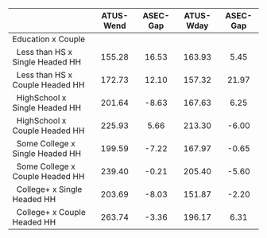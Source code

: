 
|                      |    ATUS-Wend |     ASEC-Gap |    ATUS-Wday |     ASEC-Gap |
| -------------------- | :----------: | :----------: | :----------: | :----------: |
| Education x Couple   |              |              |              |              |
| &nbsp;&nbsp;Less than HS x Single Headed HH |       155.28 |        16.53 |       163.93 |         5.45 |
| &nbsp;&nbsp;Less than HS x Couple Headed HH |       172.73 |        12.10 |       157.32 |        21.97 |
| &nbsp;&nbsp;HighSchool x Single Headed HH |       201.64 |        -8.63 |       167.63 |         6.25 |
| &nbsp;&nbsp;HighSchool x Couple Headed HH |       225.93 |         5.66 |       213.30 |        -6.00 |
| &nbsp;&nbsp;Some College x Single Headed HH |       199.59 |        -7.22 |       167.97 |        -0.65 |
| &nbsp;&nbsp;Some College x Couple Headed HH |       239.40 |        -0.21 |       205.40 |        -5.60 |
| &nbsp;&nbsp;College+ x Single Headed HH |       203.69 |        -8.03 |       151.87 |        -2.20 |
| &nbsp;&nbsp;College+ x Couple Headed HH |       263.74 |        -3.36 |       196.17 |         6.31 |

